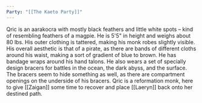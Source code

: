 ```yaml
---
Party: "[[The Kaeto Party]]"
---
```

Qric is an aarakocra with mostly black feathers and little white spots – kind of resembling feathers of a magpie. He is 5'5" in height and weighs about 80 lbs. His outer clothing is tattered, making his monk robes slightly visible. His overall aesthetic is that of a pirate, as there are bands of different cloths around his waist, making a sort of gradient of blue to brown. He has bandage wraps around his hand talons. He also wears a set of specially design bracers for battles in the ocean, the dark abyss, and the surface. The bracers seem to hide something as well, as there are compartment openings on the underside of his bracers. Qric is a reformation monk, here to give [[Zaigan]] some time to recover and place [[Laeryn]] back onto her destined path.